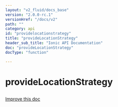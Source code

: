 ```yaml
---
layout: "v2_fluid/docs_base"
version: "2.0.0-rc.1"
versionHref: "/docs/v2"
path: ""
category: api
id: "providelocationstrategy"
title: "provideLocationStrategy"
header_sub_title: "Ionic API Documentation"
doc: "provideLocationStrategy"
docType: "function"

---
```










<h1 class="api-title">
<a class="anchor" name="provide-location-strategy" href="#provide-location-strategy"></a>

provideLocationStrategy





</h1>

<a class="improve-v2-docs" href="http://github.com/driftyco/ionic/edit/master//src/module.ts#L192">
Improve this doc
</a>










<!-- @usage tag -->


<!-- @property tags -->



<!-- instance methods on the class -->




<!-- related link --><!-- end content block -->


<!-- end body block -->

